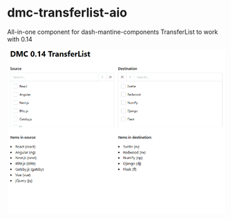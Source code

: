 # dmc-transferlist-aio
All-in-one component for dash-mantine-components TransferList to work with 0.14


![TransferList example](images/dmc-transferlist-aio.gif)

